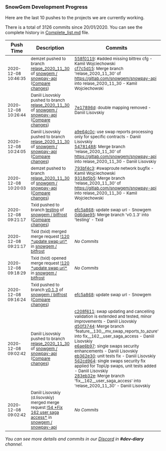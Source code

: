 
### SnowGem Development Progress

Here are the last 10 pushes to the projects we are currently working.

There is a total of 3126 commits since 20/01/2020. You can see the complete history in
 [Complete_list.md](Complete_list.md) file.

| Push Time | Description | Commits |
| --- | --- | --- |
| <sub>2020-12-08 10:46:35</sub> | <sub>demzet pushed to branch [relase\_2020\_11\_30](https://gitlab.com/snowgem/snowpay-api/commits/relase_2020_11_30) of [snowgem / snowpay\-api](https://gitlab.com/snowgem/snowpay-api) ([Compare changes](https://gitlab.com/snowgem/snowpay-api/compare/7e17896d5e53e739e3ccb3f66cac6defac08d2b2...cf7c5d157a6af45f40a2c06a6490b08428e9b6f4))</sub> | <sub>[558f0119](https://gitlab.com/snowgem/snowpay-api/-/commit/558f0119e15acb6a27d0dc5479bfabd79a4f066c): #added missing bittrex cfg - Kamil Wojciechowski<br>[cf7c5d15](https://gitlab.com/snowgem/snowpay-api/-/commit/cf7c5d157a6af45f40a2c06a6490b08428e9b6f4): Merge branch 'relase_2020_11_30' of https://gitlab.com/snowgem/snowpay-api into relase_2020_11_30 - Kamil Wojciechowski</sub> |
| <sub>2020-12-08 10:26:44</sub> | <sub>Daniil Lisovskiy pushed to branch [relase\_2020\_11\_30](https://gitlab.com/snowgem/snowpay-api/commits/relase_2020_11_30) of [snowgem / snowpay\-api](https://gitlab.com/snowgem/snowpay-api) ([Compare changes](https://gitlab.com/snowgem/snowpay-api/compare/547814883a36d61f9b75e4e545a96474a5562077...7e17896d5e53e739e3ccb3f66cac6defac08d2b2))</sub> | <sub>[7e17896d](https://gitlab.com/snowgem/snowpay-api/-/commit/7e17896d5e53e739e3ccb3f66cac6defac08d2b2): double mapping removed - Daniil Lisovskiy</sub> |
| <sub>2020-12-08 10:24:05</sub> | <sub>Daniil Lisovskiy pushed to branch [relase\_2020\_11\_30](https://gitlab.com/snowgem/snowpay-api/commits/relase_2020_11_30) of [snowgem / snowpay\-api](https://gitlab.com/snowgem/snowpay-api) ([Compare changes](https://gitlab.com/snowgem/snowpay-api/compare/9318d5b56a25e1fff3add72cfa79ee67bf7f26b3...547814883a36d61f9b75e4e545a96474a5562077))</sub> | <sub>[a9e64c0c](https://gitlab.com/snowgem/snowpay-api/-/commit/a9e64c0c6a19a3fe5bf099157fdf0139fbe9da56): use swap reports processing only for specific contracts - Daniil Lisovskiy<br>[54781488](https://gitlab.com/snowgem/snowpay-api/-/commit/547814883a36d61f9b75e4e545a96474a5562077): Merge branch 'relase_2020_11_30' of https://gitlab.com/snowgem/snowpay-api into relase_2020_11_30 - Daniil Lisovskiy</sub> |
| <sub>2020-12-08 10:20:03</sub> | <sub>demzet pushed to branch [relase\_2020\_11\_30](https://gitlab.com/snowgem/snowpay-api/commits/relase_2020_11_30) of [snowgem / snowpay\-api](https://gitlab.com/snowgem/snowpay-api) ([Compare changes](https://gitlab.com/snowgem/snowpay-api/compare/283eb32eac62871988503c80cdafd748b31b7b07...9318d5b56a25e1fff3add72cfa79ee67bf7f26b3))</sub> | <sub>[793bf4c3](https://gitlab.com/snowgem/snowpay-api/-/commit/793bf4c3fb155b215dee60aa377bb5d4100c7e17): #swaproute network bugfix - Kamil Wojciechowski<br>[9318d5b5](https://gitlab.com/snowgem/snowpay-api/-/commit/9318d5b56a25e1fff3add72cfa79ee67bf7f26b3): Merge branch 'relase_2020_11_30' of https://gitlab.com/snowgem/snowpay-api into relase_2020_11_30 - Kamil Wojciechowski</sub> |
| <sub>2020-12-08 09:21:17</sub> | <sub>Txid pushed to branch [testing](https://gitlab.com/snowgem/bitfrost/commits/testing) of [snowgem / bitfrost](https://gitlab.com/snowgem/bitfrost) ([Compare changes](https://gitlab.com/snowgem/bitfrost/compare/d30dd48dd263c74e50fa495d5ed2a7cc50583497...0d6dae95b175656159a5bc84d4deee9cd53970ad))</sub> | <sub>[efc5a868](https://gitlab.com/snowgem/bitfrost/-/commit/efc5a868670e0c2d9d17518a5e71fa2839391766): update swap url - Snowgem<br>[0d6dae95](https://gitlab.com/snowgem/bitfrost/-/commit/0d6dae95b175656159a5bc84d4deee9cd53970ad): Merge branch 'v0.1.3' into 'testing' - Txid</sub> |
| <sub>2020-12-08 09:21:17</sub> | <sub>Txid (txid) merged merge request [\!120 \*update swap url\*](https://gitlab.com/snowgem/bitfrost/-/merge_requests/120) in [snowgem / bitfrost](https://gitlab.com/snowgem/bitfrost)</sub> | <sub>_No Commits_</sub> |
| <sub>2020-12-08 09:18:29</sub> | <sub>Txid (txid) opened merge request [\!120 \*update swap url\*](https://gitlab.com/snowgem/bitfrost/-/merge_requests/120) in [snowgem / bitfrost](https://gitlab.com/snowgem/bitfrost)</sub> | <sub>_No Commits_</sub> |
| <sub>2020-12-08 09:16:24</sub> | <sub>Txid pushed to branch [v0\.1\.3](https://gitlab.com/snowgem/bitfrost/commits/v0.1.3) of [snowgem / bitfrost](https://gitlab.com/snowgem/bitfrost) ([Compare changes](https://gitlab.com/snowgem/bitfrost/compare/abcbbed8a154c16a7efb5104d07e8758146ab507...efc5a868670e0c2d9d17518a5e71fa2839391766))</sub> | <sub>[efc5a868](https://gitlab.com/snowgem/bitfrost/-/commit/efc5a868670e0c2d9d17518a5e71fa2839391766): update swap url - Snowgem</sub> |
| <sub>2020-12-08 09:02:42</sub> | <sub>Daniil Lisovskiy pushed to branch [relase\_2020\_11\_30](https://gitlab.com/snowgem/snowpay-api/commits/relase_2020_11_30) of [snowgem / snowpay\-api](https://gitlab.com/snowgem/snowpay-api) ([Compare changes](https://gitlab.com/snowgem/snowpay-api/compare/8541d23632bbef1dcc9701fb77b4350283ff7398...283eb32eac62871988503c80cdafd748b31b7b07))</sub> | <sub>[c208f611](https://gitlab.com/snowgem/snowpay-api/-/commit/c208f6116a9b7cd41928c0d3cada19617772293b): swap updating and cancelling validation is extended and tested, minor improvements - Daniil Lisovskiy<br>[d50f3744](https://gitlab.com/snowgem/snowpay-api/-/commit/d50f3744fd11a3f4814fb2a9ae41d990ff474363): Merge branch 'feature__130__mv_swap_reports_to_azure' into fix__162__user_saga_access - Daniil Lisovskiy<br>[e6ae6b97](https://gitlab.com/snowgem/snowpay-api/-/commit/e6ae6b977f17f969ce1c161914b19b4f62d42d2b): single swaps security enhancements - Daniil Lisovskiy<br>[eb362e30](https://gitlab.com/snowgem/snowpay-api/-/commit/eb362e30e6fed697d5f229bc937f9c98a46c4804): unit tests fix - Daniil Lisovskiy<br>[562cd964](https://gitlab.com/snowgem/snowpay-api/-/commit/562cd9640f4d2d2c86bb210d572f5234ce137cbe): single swaps security fix applied for TopUp swaps, unit tests added - Daniil Lisovskiy<br>[283eb32e](https://gitlab.com/snowgem/snowpay-api/-/commit/283eb32eac62871988503c80cdafd748b31b7b07): Merge branch 'fix__162__user_saga_access' into 'relase_2020_11_30' - Daniil Lisovskiy</sub> |
| <sub>2020-12-08 09:02:42</sub> | <sub>Daniil Lisovskiy (d.lisovskiy) merged merge request [\!54 \*Fix  162  user saga access\*](https://gitlab.com/snowgem/snowpay-api/-/merge_requests/54) in [snowgem / snowpay\-api](https://gitlab.com/snowgem/snowpay-api)</sub> | <sub>_No Commits_</sub> |

_You can see more details and commits in our [Discord](https://discord.gg/zumGnbg) in **#dev-diary** channel._
